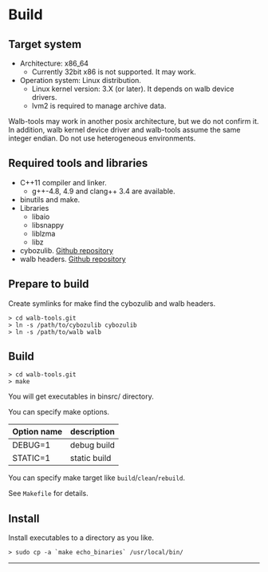 # Build

## Target system

- Architecture: x86_64
  - Currently 32bit x86 is not supported. It may work.
- Operation system: Linux distribution.
  - Linux kernel version: 3.X (or later). It depends on walb device drivers.
  - lvm2 is required to manage archive data.

Walb-tools may work in another posix architecture,
but we do not confirm it.
In addition, walb kernel device driver and walb-tools
assume the same integer endian.
Do not use heterogeneous environments.

## Required tools and libraries

- C++11 compiler and linker.
  - g++-4.8, 4.9 and clang++ 3.4 are available.
- binutils and make.
- Libraries
  - libaio
  - libsnappy
  - liblzma
  - libz
- cybozulib. [Github repository](https://github.com/herumi/cybozulib/)
- walb headers. [Github repository](https://github.com/starpos/walb/)

## Prepare to build

Create symlinks for make find the cybozulib and walb headers.
```
> cd walb-tools.git
> ln -s /path/to/cybozulib cybozulib
> ln -s /path/to/walb walb
```

## Build

```
> cd walb-tools.git
> make
```

You will get executables in binsrc/ directory.

You can specify make options.

| Option name | description  |
|-------------|--------------|
| DEBUG=1     | debug build  |
| STATIC=1    | static build |

You can specify make target like `build`/`clean`/`rebuild`.

See `Makefile` for details.

## Install

Install executables to a directory as you like.
```
> sudo cp -a `make echo_binaries` /usr/local/bin/
```

-----
